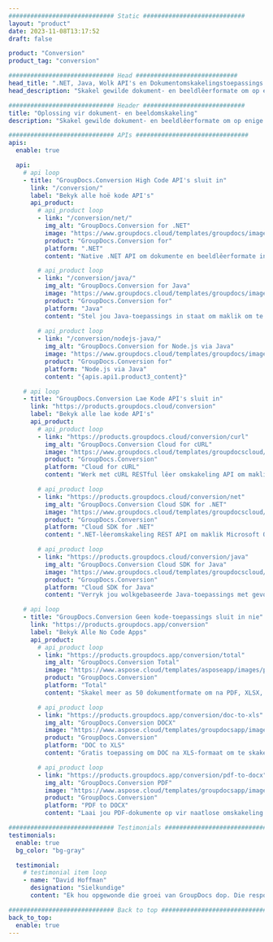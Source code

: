 ```yaml
---
############################# Static ############################
layout: "product"
date: 2023-11-08T13:17:52
draft: false

product: "Conversion"
product_tag: "conversion"

############################# Head ############################
head_title: ".NET, Java, Wolk API's en Dokumentomskakelingstoepassings deur GroupDocs"
head_description: "Skakel gewilde dokument- en beeldlêerformate om op enige platform met toepassings- en API-gebaseerde oplossings."

############################# Header ############################
title: "Oplossing vir dokument- en beeldomskakeling"
description: "Skakel gewilde dokument- en beeldlêerformate om op enige platform met toepassings- en API-gebaseerde oplossings."

############################# APIs ###############################
apis:
  enable: true

  api:
    # api loop
    - title: "GroupDocs.Conversion High Code API's sluit in"
      link: "/conversion/"
      label: "Bekyk alle hoë kode API's"
      api_product:
        # api_product loop
        - link: "/conversion/net/"
          img_alt: "GroupDocs.Conversion for .NET"
          image: "https://www.groupdocs.cloud/templates/groupdocs/images/product-logos/groupdocs-conversion-net.png"
          product: "GroupDocs.Conversion for"
          platform: ".NET"
          content: "Native .NET API om dokumente en beeldlêerformate in enige tipe .NET-toepassing akkuraat om te skakel. Ondersteun die byvoeging van beeldwatermerke tydens omskakeling."

        # api_product loop
        - link: "/conversion/java/"
          img_alt: "GroupDocs.Conversion for Java"
          image: "https://www.groupdocs.cloud/templates/groupdocs/images/product-logos/groupdocs-conversion-java.png"
          product: "GroupDocs.Conversion for"
          platform: "Java"
          content: "Stel jou Java-toepassings in staat om maklik om te skakel tussen alle industriestandaard dokumentformate, insluitend Microsoft Office, PDF, HTML, beelde en vele ander."
          
        # api_product loop
        - link: "/conversion/nodejs-java/"
          img_alt: "GroupDocs.Conversion for Node.js via Java"
          image: "https://www.groupdocs.cloud/templates/groupdocs/images/product-logos/groupdocs-conversion-nodejs-java.png"
          product: "GroupDocs.Conversion for"
          platform: "Node.js via Java"
          content: "{apis.api1.product3_content}"

    # api loop
    - title: "GroupDocs.Conversion Lae Kode API's sluit in"
      link: "https://products.groupdocs.cloud/conversion"
      label: "Bekyk alle lae kode API's"
      api_product:
        # api_product loop
        - link: "https://products.groupdocs.cloud/conversion/curl"
          img_alt: "GroupDocs.Conversion Cloud for cURL"
          image: "https://www.groupdocs.cloud/templates/groupdocscloud/images/sdk/272x272/groupdocs_conversion-for-curl.png"
          product: "GroupDocs.Conversion"
          platform: "Cloud for cURL"
          content: "Werk met cURL RESTful lêer omskakeling API om maklik Microsoft Office, PDF, e-pos, Project, HTML en ander algemene lêerformate in jou toepassings om te skakel."

        # api_product loop
        - link: "https://products.groupdocs.cloud/conversion/net"
          img_alt: "GroupDocs.Conversion Cloud SDK for .NET"
          image: "https://www.groupdocs.cloud/templates/groupdocscloud/images/sdk/272x272/groupdocs_conversion-for-net.png"
          product: "GroupDocs.Conversion"
          platform: "Cloud SDK for .NET"
          content: ".NET-lêeromskakeling REST API om maklik Microsoft Office, PDF, e-pos, Project, HTML en ander algemene lêerformate om te skakel op enige platform deur Cloud SDK te gebruik."

        # api_product loop
        - link: "https://products.groupdocs.cloud/conversion/java"
          img_alt: "GroupDocs.Conversion Cloud SDK for Java"
          image: "https://www.groupdocs.cloud/templates/groupdocscloud/images/sdk/272x272/groupdocs_conversion-for-java.png"
          product: "GroupDocs.Conversion"
          platform: "Cloud SDK for Java"
          content: "Verryk jou wolkgebaseerde Java-toepassings met gevorderde dokumentomskakelingskenmerke op enige platform wat REST API's kan oproep."

    # api loop
    - title: "GroupDocs.Conversion Geen kode-toepassings sluit in nie"
      link: "https://products.groupdocs.app/conversion"
      label: "Bekyk Alle No Code Apps"
      api_product:
        # api_product loop
        - link: "https://products.groupdocs.app/conversion/total"
          img_alt: "GroupDocs.Conversion Total"
          image: "https://www.aspose.cloud/templates/asposeapp/images/products/logo/aspose_conversion-app.png"
          product: "GroupDocs.Conversion"
          platform: "Total"
          content: "Skakel meer as 50 dokumentformate om na PDF, XLSX, DOCX, XPS, HTML en meer."

        # api_product loop
        - link: "https://products.groupdocs.app/conversion/doc-to-xls"
          img_alt: "GroupDocs.Conversion DOCX"
          image: "https://www.aspose.cloud/templates/groupdocsapp/images/products/logo/groupdocs_words-app.png"
          product: "GroupDocs.Conversion"
          platform: "DOC to XLS"
          content: "Gratis toepassing om DOC na XLS-formaat om te skakel vanaf enige webblaaier."

        # api_product loop
        - link: "https://products.groupdocs.app/conversion/pdf-to-docx"
          img_alt: "GroupDocs.Conversion PDF"
          image: "https://www.aspose.cloud/templates/groupdocsapp/images/products/logo/groupdocs_pdf-app.png"
          product: "GroupDocs.Conversion"
          platform: "PDF to DOCX"
          content: "Laai jou PDF-dokumente op vir naatlose omskakeling na Word (DOCX)-formaat."

############################# Testimonials ###############################
testimonials:
  enable: true
  bg_color: "bg-gray"

  testimonial:
    # testimonial item loop
    - name: "David Hoffman"
      designation: "Sielkundige"
      content: "Ek hou opgewonde die groei van GroupDocs dop. Die responsiwiteit van jou volle span het my baie gehelp, wanneer ek met iemand by GroupDocs praat, kan ek waarborg dat iemand luister en dinge laat gebeur."

############################# Back to top ###############################
back_to_top:
  enable: true
---
```

